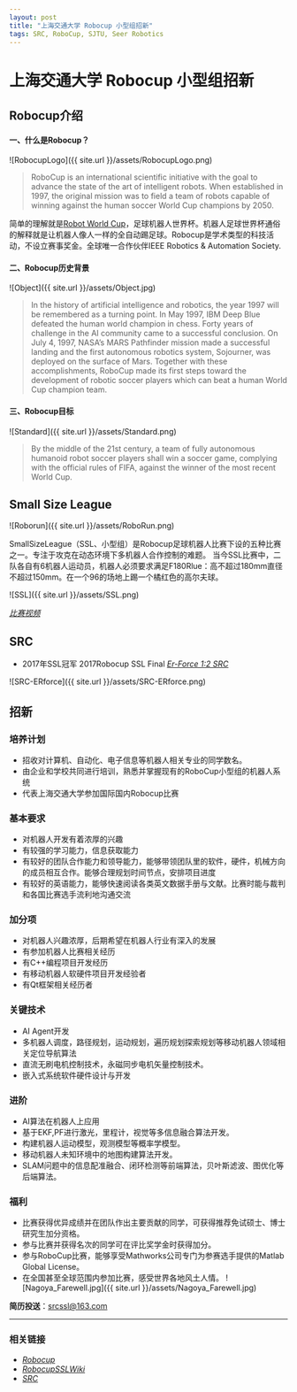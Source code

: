 ```yaml
---
layout: post
title: "上海交通大学 Robocup 小型组招新"
tags: SRC, RoboCup, SJTU, Seer Robotics
---
```

# 上海交通大学 Robocup 小型组招新
## Robocup介绍
#### 一、什么是Robocup？
![RobocupLogo]({{ site.url }}/assets/RobocupLogo.png)
  >RoboCup is an international scientific initiative with the goal to advance the state of the art of intelligent robots. When established in 1997, the original mission was to field a team of robots capable of winning against the human soccer World Cup champions by 2050.  
  
  
简单的理解就是[Robot World Cup](http://www.robocup.org/)，足球机器人世界杯。机器人足球世界杯通俗的解释就是让机器人像人一样的全自动踢足球。Robocup是学术类型的科技活动，不设立赛事奖金。全球唯一合作伙伴IEEE Robotics & Automation Society.   
  
#### 二、Robocup历史背景
![Object]({{ site.url }}/assets/Object.jpg)
>In the history of artificial intelligence and robotics, the year 1997 will be remembered as a turning point. In May 1997, IBM Deep Blue defeated the human world champion in chess. Forty years of challenge in the AI community came to a successful conclusion. On July 4, 1997, NASA’s MARS Pathfinder mission made a successful landing and the first autonomous robotics system, Sojourner, was deployed on the surface of Mars. Together with these accomplishments, RoboCup made its first steps toward the development of robotic soccer players which can beat a human World Cup champion team.  

#### 三、Robocup目标  
![Standard]({{ site.url }}/assets/Standard.png)  
>By the middle of the 21st century, a team of fully autonomous humanoid robot soccer players shall win a soccer game, complying with the official rules of FIFA, against the winner of the most recent World Cup.   

## Small Size League
![Roborun]({{ site.url }}/assets/RoboRun.png)   

SmallSizeLeague（SSL、小型组）是Robocup足球机器人比赛下设的五种比赛之一。专注于攻克在动态环境下多机器人合作控制的难题。
当今SSL比赛中，二队各自有6机器人运动员，机器人必须要求满足F180Rlue：高不超过180mm直径不超过150mm。在一个96的场地上踢一个橘红色的高尔夫球。  

![SSL]({{ site.url }}/assets/SSL.png)  

[*比赛视频*](https://www.youtube.com/watch?v=hZE1YQCghLk)  
  
  
## SRC
* 2017年SSL冠军
2017Robocup SSL Final [*Er-Force 1:2 SRC*](https://www.youtube.com/watch?v=xr9ilQlU0hY&feature=youtu.be)  

![SRC-ERforce]({{ site.url }}/assets/SRC-ERforce.png)
## 招新
### 培养计划
* 招收对计算机、自动化、电子信息等机器人相关专业的同学数名。
* 由企业和学校共同进行培训，熟悉并掌握现有的RoboCup小型组的机器人系统
* 代表上海交通大学参加国际国内Robocup比赛
### 基本要求
* 对机器人开发有着浓厚的兴趣
* 有较强的学习能力，信息获取能力
* 有较好的团队合作能力和领导能力，能够带领团队里的软件，硬件，机械方向的成员相互合作。能够合理规划时间节点，安排项目进度
* 有较好的英语能力，能够快速阅读各类英文数据手册与文献。比赛时能与裁判和各国比赛选手流利地沟通交流
### 加分项
* 对机器人兴趣浓厚，后期希望在机器人行业有深入的发展
* 有参加机器人比赛相关经历
* 有C++编程项目开发经历
* 有移动机器人软硬件项目开发经验者
* 有Qt框架相关经历者
### 关键技术
* AI Agent开发
* 多机器人调度，路径规划，运动规划，遍历规划探索规划等移动机器人领域相关定位导航算法
* 直流无刷电机控制技术，永磁同步电机矢量控制技术。
* 嵌入式系统软件硬件设计与开发
### 进阶
* AI算法在机器人上应用
* 基于EKF,PF进行激光，里程计，视觉等多信息融合算法开发。
* 构建机器人运动模型，观测模型等概率学模型。
* 移动机器人未知环境中的地图构建算法开发。
* SLAM问题中的信息配准融合、闭环检测等前端算法，贝叶斯滤波、图优化等后端算法。
### 福利
* 比赛获得优异成绩并在团队作出主要贡献的同学，可获得推荐免试硕士、博士研究生加分资格。
* 参与比赛并获得名次的同学可在评比奖学金时获得加分。
* 参与RoboCup比赛，能够享受Mathworks公司专门为参赛选手提供的Matlab Global License。
* 在全国甚至全球范围内参加比赛，感受世界各地风土人情。
![Nagoya_Farewell.jpg]({{ site.url }}/assets/Nagoya_Farewell.jpg)  


**简历投送**：srcssl@163.com


----------

### 相关链接
* [*Robocup*](http://www.robocup.org/)
* [*RobocupSSLWiki*](http://wiki.robocup.org/Small_Size_League)
* [*SRC*](https://src-ssl.github.io/)
